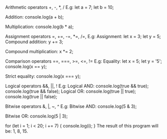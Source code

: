 <!-- Question 1 & 2 -->
Arithmetic operators
+, -, *, /
E.g: 
let a = 7;
let b = 10;

Addition: console.log(a + b); 
 <!-- 17 -->
Multiplication: console.log(b * a);
 <!-- 70 -->

Assignment operators
=, +=, -=, *=, /=,
E.g:
Assignment: let x = 3;
            <!-- 3 -->
            let y = 5;
             <!-- 5 -->
Compound addition: y += 3; 
<!-- 8 -->
Compound multiplication: x *= 2;
 <!-- 6 -->

Comparison operators
==, ===, >=, <=, !=
E.g:
Equality: let x = 5;
          let y = '5';
console.log(x == y); 
<!-- true -->
Strict equality: console.log(x === y);
                 <!-- false -->

Logical operators
&&, ||, !
E.g:
Logical AND: console.log(true && true);
             <!-- true -->
             console.log(true && false); 
             <!-- false -->
Logical OR: console.log(true || true);
            <!-- true -->
            console.log(true || false);
             <!-- true -->

Bitwise operators
&, |, ~, ^
E.g:
Bitwise AND: console.log(5 & 3); 
<!-- 1 -->
Bitwise OR: console.log(5 | 3);
 <!-- 7 -->

<!-- Question 4 -->
for (let i = 1; i < 20; i += 7) {
    console.log(i);
} 
The result of this program will be: 1, 8, 15.
